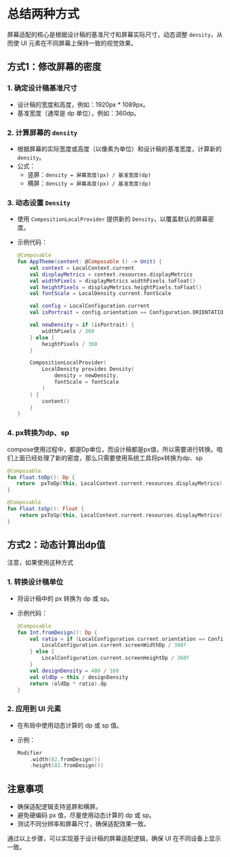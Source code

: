 # 总结两种方式

屏幕适配的核心是根据设计稿的基准尺寸和屏幕实际尺寸，动态调整 `density`，从而使 UI 元素在不同屏幕上保持一致的视觉效果。

## 方式1：修改屏幕的密度

### 1. **确定设计稿基准尺寸**

- 设计稿的宽度和高度，例如：1920px * 1089px。
- 基准宽度（通常是 dp 单位），例如：360dp。

### 2. **计算屏幕的 `density`**

- 根据屏幕的实际宽度或高度（以像素为单位）和设计稿的基准宽度，计算新的 `density`。
- 公式：
  - 竖屏：`density = 屏幕宽度(px) / 基准宽度(dp)`
  - 横屏：`density = 屏幕高度(px) / 基准宽度(dp)`

### 3. **动态设置 `Density`**

- 使用 `CompositionLocalProvider` 提供新的 `Density`，以覆盖默认的屏幕密度。
- 示例代码：

     ```kotlin
     @Composable
     fun AppTheme(content: @Composable () -> Unit) {
         val context = LocalContext.current
         val displayMetrics = context.resources.displayMetrics
         val widthPixels = displayMetrics.widthPixels.toFloat()
         val heightPixels = displayMetrics.heightPixels.toFloat()
         val fontScale = LocalDensity.current.fontScale

         val config = LocalConfiguration.current
         val isPortrait = config.orientation == Configuration.ORIENTATION_PORTRAIT

         val newDensity = if (isPortrait) {
             widthPixels / 360
         } else {
             heightPixels / 360
         }

         CompositionLocalProvider(
             LocalDensity provides Density(
                 density = newDensity,
                 fontScale = fontScale
             )
         ) {
             content()
         }
     }
     ```

### 4. **px转换为dp、sp**

compose使用过程中，都是Dp单位，而设计稿都是px值，所以需要进行转换。咱们上面已经处理了新的密度，那么只需要使用系统工具将px转换为dp、sp

```kotlin
@Composable
fun Float.toDp(): Dp {
   return  pxToDp(this, LocalContext.current.resources.displayMetrics).dp 
}

@Composable
fun Float.toSp(): Float {
    return pxToSp(this, LocalContext.current.resources.displayMetrics)
}
```

## 方式2：动态计算出dp值

注意，如果使用这种方式

### 1. **转换设计稿单位**

- 将设计稿中的 px 转换为 dp 或 sp。
- 示例代码：

     ```kotlin
     @Composable
     fun Int.fromDesign(): Dp {
         val ratio = if (LocalConfiguration.current.orientation == Configuration.ORIENTATION_PORTRAIT) {
             LocalConfiguration.current.screenWidthDp / 360f
         } else {
             LocalConfiguration.current.screenHeightDp / 360f
         }
         val designDensity = 480 / 160
         val oldDp = this / designDensity
         return (oldDp * ratio).dp
     }
     ```

### 2. **应用到 UI 元素**

- 在布局中使用动态计算的 dp 或 sp 值。
- 示例：

     ```kotlin
     Modifier
         .width(82.fromDesign())
         .height(82.fromDesign())
     ```

## **注意事项**

- 确保适配逻辑支持竖屏和横屏。
- 避免硬编码 px 值，尽量使用动态计算的 dp 或 sp。
- 测试不同分辨率和屏幕尺寸，确保适配效果一致。

通过以上步骤，可以实现基于设计稿的屏幕适配逻辑，确保 UI 在不同设备上显示一致。
